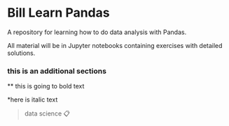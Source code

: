 # Bill Learn Pandas
A repository for learning how to do data analysis with Pandas. 

All material will be in Jupyter notebooks containing exercises with detailed solutions.
### this is an additional sections
** this is going to bold text

*here is italic text
<br>

>data science :clipboard:
